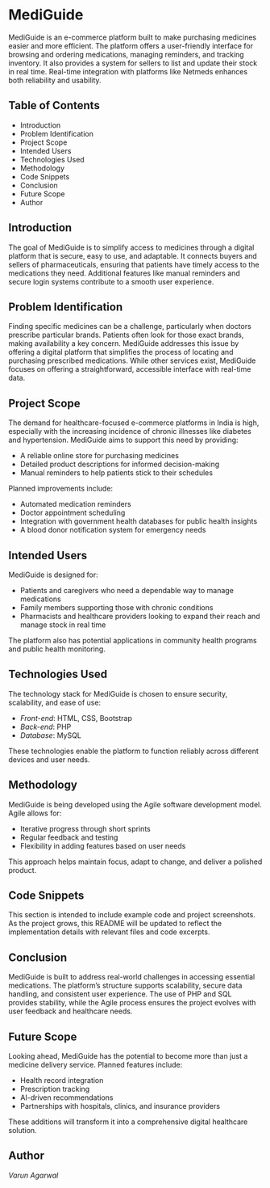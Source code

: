 # MediGuide

MediGuide is an e-commerce platform built to make purchasing medicines easier and more efficient. The platform offers a user-friendly interface for browsing and ordering medications, managing reminders, and tracking inventory. It also provides a system for sellers to list and update their stock in real time. Real-time integration with platforms like Netmeds enhances both reliability and usability.

## Table of Contents

- Introduction
- Problem Identification
- Project Scope
- Intended Users
- Technologies Used
- Methodology
- Code Snippets
- Conclusion
- Future Scope
- Author

## Introduction

The goal of MediGuide is to simplify access to medicines through a digital platform that is secure, easy to use, and adaptable. It connects buyers and sellers of pharmaceuticals, ensuring that patients have timely access to the medications they need. Additional features like manual reminders and secure login systems contribute to a smooth user experience.

## Problem Identification

Finding specific medicines can be a challenge, particularly when doctors prescribe particular brands. Patients often look for those exact brands, making availability a key concern. MediGuide addresses this issue by offering a digital platform that simplifies the process of locating and purchasing prescribed medications. While other services exist, MediGuide focuses on offering a straightforward, accessible interface with real-time data.

## Project Scope

The demand for healthcare-focused e-commerce platforms in India is high, especially with the increasing incidence of chronic illnesses like diabetes and hypertension. MediGuide aims to support this need by providing:

- A reliable online store for purchasing medicines
- Detailed product descriptions for informed decision-making
- Manual reminders to help patients stick to their schedules

Planned improvements include:

- Automated medication reminders
- Doctor appointment scheduling
- Integration with government health databases for public health insights
- A blood donor notification system for emergency needs

## Intended Users

MediGuide is designed for:

- Patients and caregivers who need a dependable way to manage medications
- Family members supporting those with chronic conditions
- Pharmacists and healthcare providers looking to expand their reach and manage stock in real time

The platform also has potential applications in community health programs and public health monitoring.

## Technologies Used

The technology stack for MediGuide is chosen to ensure security, scalability, and ease of use:

- *Front-end*: HTML, CSS, Bootstrap
- *Back-end*: PHP
- *Database*: MySQL

These technologies enable the platform to function reliably across different devices and user needs.

## Methodology

MediGuide is being developed using the Agile software development model. Agile allows for:

- Iterative progress through short sprints
- Regular feedback and testing
- Flexibility in adding features based on user needs

This approach helps maintain focus, adapt to change, and deliver a polished product.

## Code Snippets

This section is intended to include example code and project screenshots. As the project grows, this README will be updated to reflect the implementation details with relevant files and code excerpts.

## Conclusion

MediGuide is built to address real-world challenges in accessing essential medications. The platform’s structure supports scalability, secure data handling, and consistent user experience. The use of PHP and SQL provides stability, while the Agile process ensures the project evolves with user feedback and healthcare needs.

## Future Scope

Looking ahead, MediGuide has the potential to become more than just a medicine delivery service. Planned features include:

- Health record integration
- Prescription tracking
- AI-driven recommendations
- Partnerships with hospitals, clinics, and insurance providers

These additions will transform it into a comprehensive digital healthcare solution.

## Author

*Varun Agarwal*  

